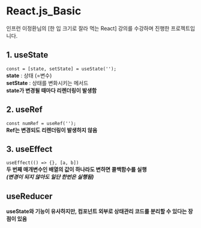 # React.js_Basic
인프런 이정환님의 [한 입 크기로 잘라 먹는 React] 강의를 수강하며 진행한 프로젝트입니다.

## 1. useState
```const = [state, setState] = useState('');```<br>
**state** : 상태 (=변수)<br>
**setState** : 상태를 변화시키는 메서드<br>
**state가 변경될 때마다 리렌더링이 발생함**

## 2. useRef
```const numRef = useRef('');```<br>
**Ref는 변경되도 리렌더링이 발생하지 않음**

## 3. useEffect
```useEffect(() => {}, [a, b])```<br>
**두 번째 매개변수인 배열의 값이 하나라도 변하면 콜백함수를 실행**<br>
***(변경이 되지 않아도 일단 한번은 실행됨)***

## useReducer
**useState와 기능이 유사하지만, 컴포넌트 외부로 상태관리 코드를 분리할 수 있다는 장점이 있음**